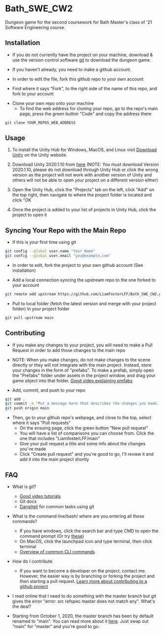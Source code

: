 # Bath_SWE_CW2
Dungeon game for the second coursework for Bath Master's class of '21 Software Engineering course. 

## Installation

- If you do not currently have the project on your machine, download & use the version control software [git](https://git-scm.com/downloads/) to download the dungeon game.

- If you haven't already, you need to make a github account.

- In order to edit the file, fork this github repo to your own account
 * Find where it says "Fork", to the right side of the name of this repo, and fork to your account
 
 - Clone your own repo onto your machine
   * To find the web address for cloning your repo, go to the repo's main page, press the green button "Code" and copy the address there
```bash
git clone YOUR_REPOS_WEB_ADDRESS
```

## Usage

1. To install the Unity Hub for Windows, MacOS, and Linux visit [Download Unity](https://unity3d.com/get-unity/download?_ga=2.209152402.1644705729.1604169206-1437629805.1604169206) on the Unity website.

2. Download Unity 2020.1.10 from [here](https://unity3d.com/get-unity/download/archive?_ga=2.257575048.240383081.1604267562-1981148611.1604164943) (NOTE: You must download Version 2020.1.10, please do not download through Unity Hub or click the wrong version as the project will not work with another version of Unity and others will not be able to open your project on a different version either)

3. Open the Unity Hub, click the "Projects" tab on the left, click "Add" on the top right, then navigate to where the project folder is located and click "OK

4. Once the project is added to your list of projects in Unity Hub, click the project to open it

## Syncing Your Repo with the Main Repo

- If this is your first time using git
```bash
git config --global user.name "Your Name"
git config --global user.email "you@example.com"
```
- In order to edit, fork the project to your own github account (See installation)

- Add a local connection syncing the upstream repo to the one forked to your account
```bash
git remote add upstream https://github.com/LiamFosterLFF/Bath_SWE_CW2.git
```

- Pull to local folder (fetch the latest version and merge with your project folder)
In your project folder
```bash
git pull upstream main
```

## Contributing

- If you make any changes to your project, you will need to make a Pull Request in order to add those changes to the main repo
 * NOTE: When you make changes, do not make changes to the scene directly or they will not integrate with the main project. Instead, store your changes in the form of "prefabs". To make a prefab, simply open the "Prefabs" folder under assets in the project window, and drag your game object into that folder. [Good video explaining prefabs](https://www.youtube.com/watch?v=plHcffZ0eLo)
 
- Add, commit, and push to your repo
```bash
git add .
git commit -m "Put a message here that describes the changes you made. Do this often, smaller changes are better"
git push origin main
```

- Then, go to your github repo's webpage, and close to the top, select where it says "Pull requests"
  * On the ensuing page, click the green button "New pull request"
  * You will have a list of comparisons you can choose from. Click the one that includes "LiamfosterLFF/main"
  * Give your pull request a title and some info about the changes you've made
  * Click "Create pull request" and you're good to go, I'll review it and add it into the main project shortly

## FAQ
- What is git?
  * [Good video tutorials](https://www.youtube.com/watch?v=BCQHnlnPusY&list=PLRqwX-V7Uu6ZF9C0YMKuns9sLDzK6zoiV)
  * Git docs
  * [Dangitgit](https://dangitgit.com/en) for common tasks using git
  
- What is the command line/bash/ where are you entering all these commands?
  * If you have windows, click the search bar and type CMD to open the command prompt (Or try [these](https://www.digitalcitizen.life/open-cmd))
  * On MacOS, click the launchpad icon and type terminal, then click terminal
  * [Overview of common CLI commands](https://www.w3schools.com/whatis/whatis_cli.asp)
  
- How do I contribute
  * If you want to become a developer on the project, contact me. However, the easier way is by branching or forking the project and then starting a pull request. [Learn more about contributing to a github project](https://akrabat.com/the-beginners-guide-to-contributing-to-a-github-project/)
  
- I read online that I need to do something with the master branch but git gives the error "error: src refspec master does not match any". What's the deal?
 * Starting from October 1, 2020, the master branch has been by default renamed to "main". You can read more about it [here](https://www.zdnet.com/article/github-to-replace-master-with-main-starting-next-month/). Just swap out "main" for "master" and you're good to go.
